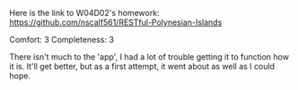 Here is the link to W04D02's homework: https://github.com/nscalf561/RESTful-Polynesian-Islands

Comfort: 3
Completeness: 3

There isn't much to the 'app', I had a lot of trouble getting it to function how it is.  It'll get better, but as a first attempt, it went about as well as I could hope.  